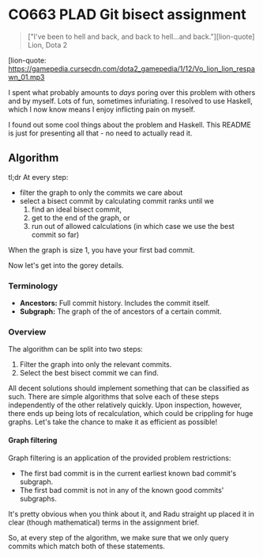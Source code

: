 # CO663 PLAD Git bisect assignment
  > ["I've been to hell and back, and back to hell…and back."][lion-quote] Lion, Dota 2

[lion-quote: https://gamepedia.cursecdn.com/dota2_gamepedia/1/12/Vo_lion_lion_respawn_01.mp3

I spent what probably amounts to *days* poring over this problem with others and
by myself. Lots of fun, sometimes infuriating. I resolved to use Haskell, which
I now know means I enjoy inflicting pain on myself.

I found out some cool things about the problem and Haskell. This README is just
for presenting all that - no need to actually read it.

## Algorithm
tl;dr At every step:

  * filter the graph to only the commits we care about
  * select a bisect commit by calculating commit ranks until we
    1. find an ideal bisect commit,
    2. get to the end of the graph, or
    3. run out of allowed calculations (in which case we use the best commit so
       far)

When the graph is size 1, you have your first bad commit.

Now let's get into the gorey details.

### Terminology
  * **Ancestors:** Full commit history. Includes the commit itself.
  * **Subgraph:** The graph of the of ancestors of a certain commit.

### Overview
The algorithm can be split into two steps:

  1. Filter the graph into only the relevant commits.
  2. Select the best bisect commit we can find.

All decent solutions should implement something that can be classified as such.
There are simple algorithms that solve each of these steps independently of the
other relatively quickly. Upon inspection, however, there ends up being lots of
recalculation, which could be crippling for huge graphs. Let's take the chance
to make it as efficient as possible!

#### Graph filtering
Graph filtering is an application of the provided problem restrictions:

  * The first bad commit is in the current earliest known bad commit's subgraph.
  * The first bad commit is not in any of the known good commits' subgraphs.

It's pretty obvious when you think about it, and Radu straight up placed it in
clear (though mathematical) terms in the assignment brief.

So, at every step of the algorithm, we make sure that we only query commits
which match both of these statements.
